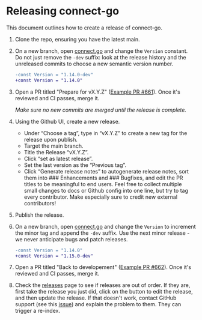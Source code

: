 # Releasing connect-go

This document outlines how to create a release of connect-go.

1. Clone the repo, ensuring you have the latest main.

2. On a new branch, open [connect.go](connect.go) and change the `Version` constant. Do not just remove the `-dev` suffix: look at the release history and the unreleased commits to choose a new semantic version number.

   ```patch
   -const Version = "1.14.0-dev"
   +const Version = "1.14.0"
   ```

3. Open a PR titled "Prepare for vX.Y.Z" ([Example PR #661](https://github.com/connectrpc/connect-go/pull/661)). Once it's reviewed and CI passes, merge it.

    *Make sure no new commits are merged until the release is complete.*

4. Using the Github UI, create a new release.
    - Under “Choose a tag”, type in “vX.Y.Z” to create a new tag for the release upon publish.
    - Target the main branch.
    - Title the Release “vX.Y.Z”.
    - Click “set as latest release”.
    - Set the last version as the “Previous tag”.
    - Click “Generate release notes” to autogenerate release notes, sort them into ### Enhancements and ### Bugfixes, and edit the PR titles to be meaningful to end users. Feel free to collect multiple small changes to docs or Github config into one line, but try to tag every contributor. Make especially sure to credit new external contributors!

5. Publish the release.

6. On a new branch, open [connect.go](connect.go) and change the `Version` to increment the minor tag and append the `-dev` suffix. Use the next minor release - we never anticipate bugs and patch releases.

   ```patch
   -const Version = "1.14.0"
   +const Version = "1.15.0-dev"
   ```

7. Open a PR titled "Back to developement" ([Example PR #662](https://github.com/connectrpc/connect-go/pull/662)). Once it's reviewed and CI passes, merge it.

8. Check the [releases](https://github.com/connectrpc/connect-go/releases) page to see if releases are out of order. If they are, first take the release you just did, click on the button to edit the release, and then update the release. If that doesn't work, contact GitHub support (see this [issue](https://github.com/orgs/community/discussions/8226)) and explain the problem to them. They can trigger a re-index.


